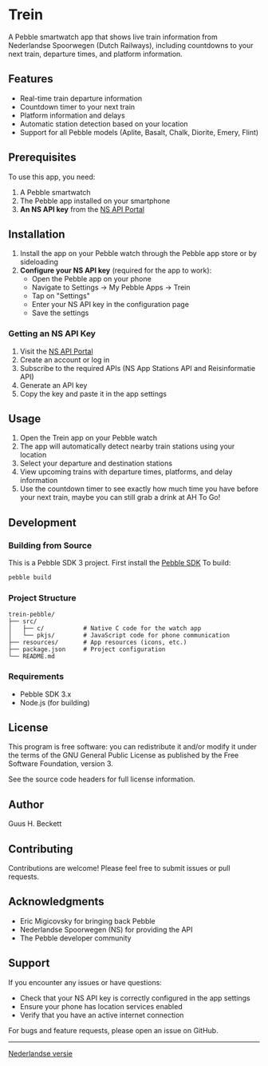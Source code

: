 # Trein

A Pebble smartwatch app that shows live train information from Nederlandse Spoorwegen (Dutch Railways), including countdowns to your next train, departure times, and platform information.

## Features

- Real-time train departure information
- Countdown timer to your next train
- Platform information and delays
- Automatic station detection based on your location
- Support for all Pebble models (Aplite, Basalt, Chalk, Diorite, Emery, Flint)

## Prerequisites

To use this app, you need:

1. A Pebble smartwatch
2. The Pebble app installed on your smartphone
3. **An NS API key** from the [NS API Portal](https://apiportal.ns.nl/)

## Installation

1. Install the app on your Pebble watch through the Pebble app store or by sideloading
2. **Configure your NS API key** (required for the app to work):
   - Open the Pebble app on your phone
   - Navigate to Settings → My Pebble Apps → Trein
   - Tap on "Settings"
   - Enter your NS API key in the configuration page
   - Save the settings

### Getting an NS API Key

1. Visit the [NS API Portal](https://apiportal.ns.nl/)
2. Create an account or log in
3. Subscribe to the required APIs (NS App Stations API and Reisinformatie API)
4. Generate an API key
5. Copy the key and paste it in the app settings

## Usage

1. Open the Trein app on your Pebble watch
2. The app will automatically detect nearby train stations using your location
3. Select your departure and destination stations
4. View upcoming trains with departure times, platforms, and delay information
5. Use the countdown timer to see exactly how much time you have before your next train, maybe you can still grab a drink at AH To Go!

## Development

### Building from Source

This is a Pebble SDK 3 project. First install the [Pebble SDK](https://developer.repebble.com/sdk/)
To build:

```bash
pebble build
```

### Project Structure

```
trein-pebble/
├── src/
│   ├── c/           # Native C code for the watch app
│   └── pkjs/        # JavaScript code for phone communication
├── resources/       # App resources (icons, etc.)
├── package.json     # Project configuration
└── README.md
```

### Requirements

- Pebble SDK 3.x
- Node.js (for building)

## License

This program is free software: you can redistribute it and/or modify it under the terms of the GNU General Public License as published by the Free Software Foundation, version 3.

See the source code headers for full license information.

## Author

Guus H. Beckett

## Contributing

Contributions are welcome! Please feel free to submit issues or pull requests.

## Acknowledgments

- Eric Migicovsky for bringing back Pebble
- Nederlandse Spoorwegen (NS) for providing the API
- The Pebble developer community

## Support

If you encounter any issues or have questions:
- Check that your NS API key is correctly configured in the app settings
- Ensure your phone has location services enabled
- Verify that you have an active internet connection

For bugs and feature requests, please open an issue on GitHub.

---

[Nederlandse versie](README.nl.md)
